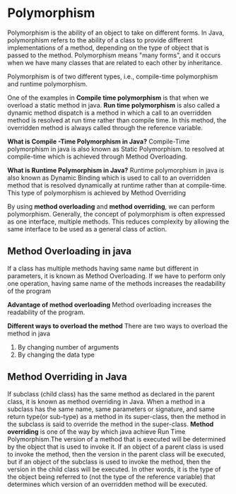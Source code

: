 # Polymorphism

Polymorphism is the ability of an object to take on different forms. In Java, polymorphism refers to the ability of a class to provide different implementations of a method, depending on the type of object that is passed to the method. Polymorphism means "many forms", and it occurs when we have many classes that are related to each other by inheritance.

Polymorphism is of two different types, i.e., compile-time polymorphism and runtime polymorphism.

One of the examples in **Compile time polymorphism** is that when we overload a static method in java. **Run time polymorphism** is also called a dynamic method dispatch is a method in which a call to an overridden method is resolved at run time rather than compile time. In this method, the overridden method is always called through the reference variable.

**What is Compile -Time Polymorphism in Java?**
Compile-Time polymorphism in java is also known as Static Polymorphism. to resolved at compile-time which is achieved through Method Overloading.

**What is Runtime Polymorphism in Java?**
Runtime polymorphism in java is also known as Dynamic Binding which is used to call to an overridden method that is resolved dynamically at runtime rather than at compile-time. This type of polymorphism is achieved by Method Overriding

By using **method overloading** and **method overriding**, we can perform polymorphism. Generally, the concept of polymorphism is often expressed as one interface, multiple methods. This reduces complexity by allowing the same interface to be used as a general class of action.

## Method Overloading in java

If a class
has multiple methods having same name but different in parameters, it is known as Method Overloading. If we have to perform only one operation, having same name of the methods increases the readability of the program

**Advantage of method overloading**
Method overloading increases the readability of the program.

**Different ways to overload the method**
There are two ways to overload the method in java

1. By changing number of arguments
2. By changing the data type

## Method Overriding in Java

If subclass (child class) has the same method as declared in the parent class, it is known as method overriding in Java.
When a method in a subclass has the same name, same parameters or signature, and same return type(or sub-type) as a method in its super-class, then the method in the subclass is said to override the method in the super-class.
**Method overriding** is one of the way by which java achieve Run Time Polymorphism.The version of a method that is executed will be determined by the object that is used to invoke it. If an object of a parent class is used to invoke the method, then the version in the parent class will be executed, but if an object of the subclass is used to invoke the method, then the version in the child class will be executed.
In other words, it is the type of the object being referred to (not the type of the reference variable) that determines which version of an overridden method will be executed.
